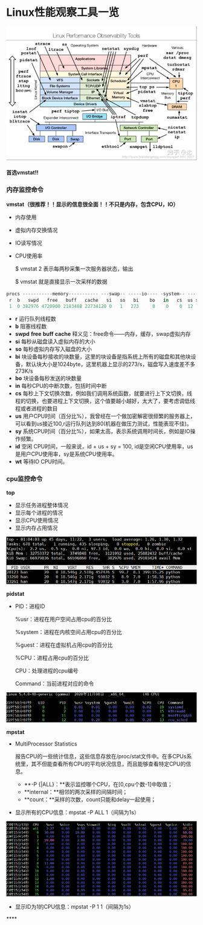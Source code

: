 # Linux性能观察工具一览

![](../.gitbook/assets/1.jpg)

#### **首选vmstat!!**

### **内存监控命令**

**vmstat（很推荐！！显示的信息很全面！！不只是内存，包含CPU，IO）**

* 内存使用
* 虚拟内存交换情况
* IO读写情况
* CPU使用率

  $ vmstat 2 表示每两秒采集一次服务器状态，输出

  $ vmstat 就是直接显示一次采样的数据

```csharp
procs -----------memory----------- ---swap-- -----io---- -system-- ------cpu-----
 r  b   swpd   free   buff   cache   si   so   bi    bo   in   cs  us sy id wa st
 1  0 382976 4720900 2183488 22734120 0   1   273     8    0    0  12  5 82  1  0
```

* **r** 运行队列线程数
* **b** 阻塞线程数
* **swpd** **free** **buff** **cache** 释义见：free命令——内存，缓存，swap虚拟内存
* **si**  每秒从磁盘读入虚拟内存的大小
* **so**  每秒虚拟内存写入磁盘的大小
* **bi**  块设备每秒接收的块数量，这里的块设备是指系统上所有的磁盘和其他块设备，默认块大小是1024byte，这里机器上显示的273/s，磁盘写入速度差不多273K/s
* **bo** 块设备每秒发送的块数量
* **in** 每秒CPU的中断次数，包括时间中断
* **cs** 每秒上下文切换次数，例如我们调用系统函数，就要进行上下文切换，线程的切换，也要进程上下文切换，这个值要越小越好，太大了，要考虑调低线程或者进程的数目
* **us** 用户CPU时间（百分比%），我曾经在一个做加密解密很频繁的服务器上，可以看到us接近100,r运行队列达到80\(机器在做压力测试，性能表现不佳\)。
* **sy** 系统CPU时间（百分比%），如果太高，表示系统调用时间长，例如是IO操作频繁。
* **id**  空闲 CPU时间，一般来说，id + us + sy = 100, id是空闲CPU使用率，us是用户CPU使用率，sy是系统CPU使用率。
* **wt** 等待IO CPU时间。

### **cpu监控命令**

**top**

* 显示任务进程整体情况
* 显示每个进程的情况
* 显示CPU使用情况
* 显示内存占用情况

![](../.gitbook/assets/wu-biao-ti-%20%285%29.png)

**pidstat**

* PID：进程ID

  %usr：进程在用户空间占用cpu的百分比

  %system：进程在内核空间占用cpu的百分比

  %guest：进程在虚拟机占用cpu的百分比

  %CPU：进程占用cpu的百分比

  CPU：处理进程的cpu编号

  Command：当前进程对应的命令

![](../.gitbook/assets/wu-biao-ti-%20%284%29.png)

**mpstat**

* MultiProcessor Statistics 

  报告CPU的一些统计信息，这些信息存放在/proc/stat文件中。在多CPUs系统里，其不但能查看所有CPU的平均状况信息，而且能够查看特定CPU的信息。

  * **-P {\|ALL}：**表示监控哪个CPU，在\[0,cpu个数-1\]中取值；
  * **internal：**相邻的两次采样的间隔时间；
  * **count：**采样的次数，count只能和delay一起使用；

* 显示所有的CPU信息：mpstat -P ALL 1（间隔为1s）

![](../.gitbook/assets/wu-biao-ti-%20%283%29.png)

* 显示ID为1的CPU信息：mpstat -P 1 1（间隔为1s）

\*\*\*\*

